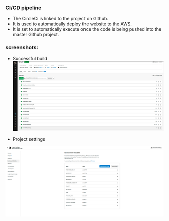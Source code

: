 ### CI/CD pipeline
* The CircleCi is linked to the project on Github.
* It is used to automatically deploy the website to the AWS.
* It is set to automatically execute once the code is being pushed into the master Github project.

### screenshots:

* Successful build
![circleci - build](screenshots/circleci-build.png)


* Project settings

![circleci - environmentVariables](screenshots/circleci-environmentVariables.png)